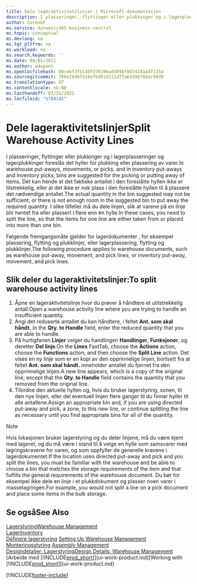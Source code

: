 ```yaml
---
title: Dele lageraktivitetslinjer | Microsoft-dokumentasjon
description: I plasseringer, flyttinger eller plukkinger og i lagerplasseringer og lagerplukkinger foreslås det hyller for plukking eller plassering av varer. Det kan hende at det faktiske antallet i den foreslåtte hyllen ikke er tilstrekkelig, eller at det ikke er nok plass i den foreslåtte hyllen til å plassere det nødvendige antallet. I slike tilfeller må du dele linjen, slik at varene på en linje blir hentet fra eller plassert i flere enn én hylle.
author: SorenGP
ms.service: dynamics365-business-central
ms.topic: conceptual
ms.devlang: na
ms.tgt_pltfrm: na
ms.workload: na
ms.search.keywords: ''
ms.date: 04/01/2021
ms.author: edupont
ms.openlocfilehash: 08cebf3fb140fd76396add89bf8d7418aa4f115a
ms.sourcegitcommit: 766e2840fd16efb901d211d7fa64d96766ac99d9
ms.translationtype: HT
ms.contentlocale: nb-NO
ms.lasthandoff: 03/31/2021
ms.locfileid: "5784145"
---
```

# <a name="split-warehouse-activity-lines"></a><span data-ttu-id="8e48f-105">Dele lageraktivitetslinjer</span><span class="sxs-lookup"><span data-stu-id="8e48f-105">Split Warehouse Activity Lines</span></span>
<span data-ttu-id="8e48f-106">I plasseringer, flyttinger eller plukkinger og i lagerplasseringer og lagerplukkinger foreslås det hyller for plukking eller plassering av varer.</span><span class="sxs-lookup"><span data-stu-id="8e48f-106">In warehouse put-aways, movements, or picks, and in inventory put-aways and inventory picks, bins are suggested for the picking or putting away of items.</span></span> <span data-ttu-id="8e48f-107">Det kan hende at det faktiske antallet i den foreslåtte hyllen ikke er tilstrekkelig, eller at det ikke er nok plass i den foreslåtte hyllen til å plassere det nødvendige antallet.</span><span class="sxs-lookup"><span data-stu-id="8e48f-107">The actual quantity in the bin suggested may not be sufficient, or there is not enough room in the suggested bin to put away the required quantity.</span></span> <span data-ttu-id="8e48f-108">I slike tilfeller må du dele linjen, slik at varene på en linje blir hentet fra eller plassert i flere enn én hylle.</span><span class="sxs-lookup"><span data-stu-id="8e48f-108">In these cases, you need to split the line, so that the items for one line are either taken from or placed into more than one bin.</span></span>  

<span data-ttu-id="8e48f-109">Følgende fremgangsmåte gjelder for lagerdokumenter , for eksempel plassering, flytting og plukklinjer, eller lagerplassering, flytting og plukklinjer.</span><span class="sxs-lookup"><span data-stu-id="8e48f-109">The following procedure applies to warehouse documents, such as warehouse put-away, movement, and pick lines, or inventory put-away, movement, and pick lines.</span></span>  

## <a name="to-split-warehouse-activity-lines"></a><span data-ttu-id="8e48f-110">Slik deler du lageraktivitetslinjer:</span><span class="sxs-lookup"><span data-stu-id="8e48f-110">To split warehouse activity lines</span></span>  
1.  <span data-ttu-id="8e48f-111">Åpne en lageraktivitetslinje hvor du prøver å håndtere et utilstrekkelig antall.</span><span class="sxs-lookup"><span data-stu-id="8e48f-111">Open a warehouse activity line where you are trying to handle an insufficient quantity.</span></span>  
2.  <span data-ttu-id="8e48f-112">Angi det reduserte antallet du kan håndtere, i feltet **Ant. som skal håndt.**.</span><span class="sxs-lookup"><span data-stu-id="8e48f-112">In the **Qty. to Handle** field, enter the reduced quantity that you are able to handle.</span></span>  
3.  <span data-ttu-id="8e48f-113">På hurtigfanen **Linjer** velger du handlingen **Handlinger**, **Funksjoner**, og deretter **Del linje**.</span><span class="sxs-lookup"><span data-stu-id="8e48f-113">On the **Lines** FastTab, choose the **Actions** action, choose the **Functions** action, and then choose the **Split Line** action.</span></span> <span data-ttu-id="8e48f-114">Det vises en ny linje som er en kopi av den opprinnelige linjen, bortsett fra at feltet **Ant. som skal håndt.** inneholder antallet du fjernet fra den opprinnelige linjen.</span><span class="sxs-lookup"><span data-stu-id="8e48f-114">A new line appears, which is a copy of the original line, except that the **Qty. to Handle** field contains the quantity that you removed from the original line.</span></span>  
4.  <span data-ttu-id="8e48f-115">Tilordne den aktuelle hyllen og, hvis du bruker lagerstyring, sonen, til den nye linjen, eller del eventuell linjen flere ganger til du finner hyller til alle antallene.</span><span class="sxs-lookup"><span data-stu-id="8e48f-115">Assign an appropriate bin and, if you are using directed put-away and pick, a zone, to this new line, or continue splitting the line as necessary until you find appropriate bins for all of the quantity.</span></span>  

> [!NOTE]  
>  <span data-ttu-id="8e48f-116">Hvis lokasjonen bruker lagerstyring og du deler linjene, må du være kjent med lageret, og du må være i stand til å velge en hylle som samsvarer med lagringskravene for varen, og som oppfyller de generelle kravene i lagerdokumentet.</span><span class="sxs-lookup"><span data-stu-id="8e48f-116">If the location uses directed put-away and pick and you split the lines, you must be familiar with the warehouse and be able to choose a bin that matches the storage requirements of the item and that fulfills the general requirements of the warehouse document.</span></span> <span data-ttu-id="8e48f-117">Du bør for eksempel ikke dele en linje i et plukkdokument og plasser noen varer i masselagringen.</span><span class="sxs-lookup"><span data-stu-id="8e48f-117">For example, you would not split a line on a pick document and place some items in the bulk storage.</span></span>  

## <a name="see-also"></a><span data-ttu-id="8e48f-118">Se også</span><span class="sxs-lookup"><span data-stu-id="8e48f-118">See Also</span></span>  
[<span data-ttu-id="8e48f-119">Lagerstyring</span><span class="sxs-lookup"><span data-stu-id="8e48f-119">Warehouse Management</span></span>](warehouse-manage-warehouse.md)  
[<span data-ttu-id="8e48f-120">Lager</span><span class="sxs-lookup"><span data-stu-id="8e48f-120">Inventory</span></span>](inventory-manage-inventory.md)  
<span data-ttu-id="8e48f-121">[Definere lagerstyring](warehouse-setup-warehouse.md)   </span><span class="sxs-lookup"><span data-stu-id="8e48f-121">[Setting Up Warehouse Management](warehouse-setup-warehouse.md)   </span></span>  
<span data-ttu-id="8e48f-122">[Monteringsstyring](assembly-assemble-items.md)  </span><span class="sxs-lookup"><span data-stu-id="8e48f-122">[Assembly Management](assembly-assemble-items.md)  </span></span>  
[<span data-ttu-id="8e48f-123">Designdetaljer: Lagerstyring</span><span class="sxs-lookup"><span data-stu-id="8e48f-123">Design Details: Warehouse Management</span></span>](design-details-warehouse-management.md)  
<span data-ttu-id="8e48f-124">[Arbeide med [!INCLUDE[prod_short](includes/prod_short.md)]](ui-work-product.md)</span><span class="sxs-lookup"><span data-stu-id="8e48f-124">[Working with [!INCLUDE[prod_short](includes/prod_short.md)]](ui-work-product.md)</span></span>


[!INCLUDE[footer-include](includes/footer-banner.md)]